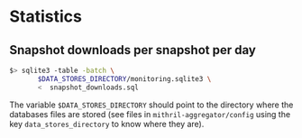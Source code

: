 # Statistics

## Snapshot downloads per snapshot per day

```sh
$> sqlite3 -table -batch \
       $DATA_STORES_DIRECTORY/monitoring.sqlite3 \
       <  snapshot_downloads.sql
```

The variable `$DATA_STORES_DIRECTORY` should point to the directory where the
databases files are stored (see files in `mithril-aggregator/config` using the
key `data_stores_directory` to know where they are).

